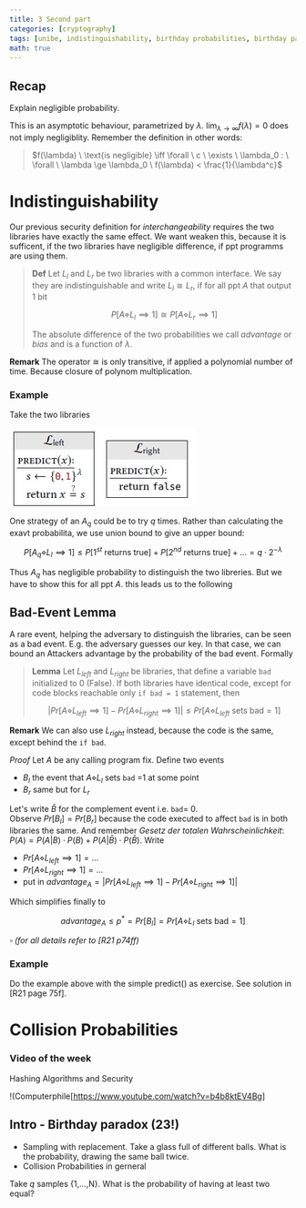 ```yaml
---
title: 3 Second part 
categories: [cryptography]
tags: [unibe, indistinguishability, birthday probabilities, birthday paradox, bad event lemma, collisions]     # TAG names should always be lowercase
math: true
---
```


## Recap
Explain negligible probability. 

This is an asymptotic behaviour, parametrized by $\lambda$. $\lim_{\lambda\to\infty} f(\lambda) = 0$ does not imply negligiblity. Remember the definition in other words:
> $f(\lambda) \ \text{is negligible} \iff \forall \ c \ \exists \ \lambda_0 : \ \forall \ \lambda \ge \lambda_0 \ f(\lambda) < \frac{1}{\lambda^c}$

# Indistinguishability
Our previous security definition for *interchangeability* requires the two libraries have exactly the same effect. We want weaken this, because it is sufficent, if the two libraries have negligible difference, if ppt programms are using them. 

> **Def**
> Let $L_l$ and $L_r$ be two libraries with a common interface. We say they are indistinguishable and write $L_l \cong L_r$, if for all ppt $A$ that output 1 bit
> 
> $$P[A \diamond L_l \implies 1] \cong P[A \diamond L_r \implies 1]$$
> 
> The absolute difference of the two probabilities we call *advantage* or *bias* and is a function of $\lambda$.

**Remark** The operator $\cong$ is only transitive, if applied a polynomial number of time. Because closure of polynom multiplication. 

### Example
Take the two libraries

![](../assets/images/example4_5.png)

One strategy of an $A_q$ could be to try $q$ times. Rather than calculating the exavt probabilita, we use union bound to give an upper bound:

$$P[A_q \diamond L_l \implies 1] \le P[1^{st} \ \text{returns true}] + P[2^{nd} \ \text{returns true}] + \ldots = q\cdot 2^{-\lambda}$$

Thus $A_q$ has negligible probability to distinguish the two libreries. But we have to show this for all ppt $A$. this leads us to the following 
## Bad-Event Lemma
A rare event, helping the adversary to distinguish the libraries, can be seen as a bad event. E.g. the adversary guesses our key. In that case, we can bound an Attackers advantage by the probability of the bad event. Formally
> **Lemma**
> Let $L_{left}$ and $L_{right}$ be libraries, that define a variable `bad` initialized to 0 (False). If both libraries have identical code, except for code blocks reachable only `if bad = 1` statement, then
>
> $$ \left| Pr[A \diamond L_{left} \implies 1] - Pr[A \diamond L_{right} \implies 1] \right| \le Pr[A \diamond L_{left} \ \text{sets bad} =1]$$

**Remark** We can also use $L_{right}$ instead, because the code is the same, except behind the `if bad`.

*Proof* Let $A$ be any calling program fix. Define two events
* $B_l$ the event that $A \diamond L_l$ sets `bad` =1 at some point
* $B_r$ same but for $L_r$

Let's write $\bar{B}$ for the complement event i.e. `bad`= 0. \
Observe $Pr[B_l] = Pr[B_r]$ because the code executed to affect `bad` is in both libraries the same. And remember *Gesetz der totalen Wahrscheinlichkeit*: $P(A) = P(A|B) \cdot P(B) + P(A|\bar{B}) \cdot P(\bar{B})$. Write 

* $Pr[A \diamond L_{left} \implies 1] = \ldots$
* $Pr[A \diamond L_{right} \implies 1] = \ldots$
* put in $advantage_A= \left| Pr[A \diamond L_{left} \implies 1] - Pr[A \diamond L_{right} \implies 1] \right|$

Which simplifies finally to 

$$advantage_A \le p^* = Pr[B_l] = Pr[A \diamond L_l \ \text{sets bad}=1]$$

$\square$ *(for all details refer to [R21 p74ff)*

### Example
Do the example above with the simple predict() as exercise. See solution in [R21 page 75f].

# Collision Probabilities
### Video of the week
Hashing Algorithms and Security

!(Computerphile[https://www.youtube.com/watch?v=b4b8ktEV4Bg]

## Intro - Birthday paradox (23!)
* Sampling with replacement. Take a glass full of different balls. What is the probability, drawing the same ball twice.
* Collision Probabilities in gerneral

Take $q$ samples {1,...,N}. What is the probability of having at least two equal?

  


 

